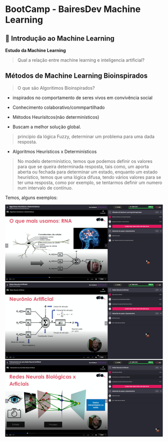 # BootCamp -  BairesDev Machine Learning

## 📌 Introdução ao Machine Learning


**Estudo da Machine Learning**

> Qual a relação entre machine learning e inteligencia artificial?


## Métodos de Machine Learning Bioinspirados

> O que são Algoritimos Bioinspirados?

- inspirados no comportamento de seres vivos em convivência social

- Conhecimento colaborativo/commpartilhado

- Métodos Heurísitcos(não determinísticos)

- Buscam a melhor solução global.

> princípio da lógica Fuzzy, determinar um problema para uma dada resposta.


- Algoritmos Heurísticos x Determinísticos


> No modelo determinístico, temos que podemos definir os valores para que se queira determinada resposta, tais como, um aporta aberta ou fechada para determinar um estado, enquanto um estado heurístico, temos que uma lógica difusa, tendo vários valores para se ter uma resposta, como por exemplo, se tentarmos definir um numero num intervalo de contínuo.

Temos, alguns exemplos:

![Redes Neurais Artificiais](imagens/redesneuraisartificiais.png) 
![Pesos Sinapticos para um rede neural](imagens/pesossinapticos.png)
![Treinamento de uma rede neural](imagens/treinamentodeumarede.jpeg)